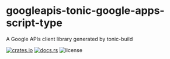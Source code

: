 # googleapis-tonic-google-apps-script-type

A Google APIs client library generated by tonic-build

[![crates.io](https://img.shields.io/crates/v/googleapis-tonic-google-apps-script-type)](https://crates.io/crates/googleapis-tonic-google-apps-script-type)
[![docs.rs](https://img.shields.io/docsrs/googleapis-tonic-google-apps-script-type)](https://docs.rs/googleapis-tonic-google-apps-script-type)
![license](https://img.shields.io/crates/l/googleapis-tonic-google-apps-script-type)
